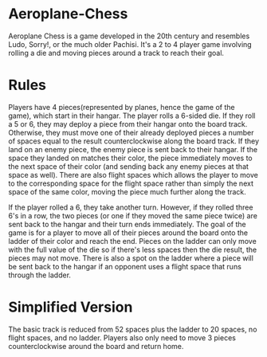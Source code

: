 # Aeroplane-Chess

Aeroplane Chess is a game developed in the 20th century and resembles Ludo, Sorry!, or the much older Pachisi. It's a 2 to 4 player game involving rolling a die and moving pieces around a track to reach their goal.

# Rules

Players have 4 pieces(represented by planes, hence the game of the game), which start in their hangar. The player rolls a 6-sided die. If they roll a 5 or 6, they may deploy a piece from their hangar onto the board track. Otherwise, they must move one of their already deployed pieces a number of spaces equal to the result counterclockwise along the board track. If they land on an enemy piece, the enemy piece is sent back to their hangar. If the space they landed on matches their color, the piece immediately moves to the next space of their color (and sending back any enemy pieces at that space as well). There are also flight spaces which allows the player to move to the corresponding space for the flight space rather than simply the next space of the same color, moving the piece much further along the track. 

If the player rolled a 6, they take another turn. However, if they rolled three 6's in a row, the two pieces (or one if they moved the same piece twice) are sent back to the hangar and their turn ends immediately. The goal of the game is for a player to move all of their pieces around the board onto the ladder of their color and reach the end. Pieces on the ladder can only move with the full value of the die so if there's less spaces then the die result, the pieces may not move. There is also a spot on the ladder where a piece will be sent back to the hangar if an opponent uses a flight space that runs through the ladder.

# Simplified Version

The basic track is reduced from 52 spaces plus the ladder to 20 spaces, no flight spaces, and no ladder. Players also only need to move 3 pieces counterclockwise around the board and return home.